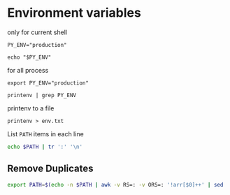 # Environment variables

only for current shell

```
PY_ENV="production"

echo "$PY_ENV"
```

for all process

```
export PY_ENV="production"

printenv | grep PY_ENV
```

printenv to a file

```
printenv > env.txt
```

List `PATH` items in each line

```sh
echo $PATH | tr ':' '\n'
```

## Remove Duplicates

```sh
export PATH=$(echo -n $PATH | awk -v RS=: -v ORS=: '!arr[$0]++' | sed 's/:$//')
```
